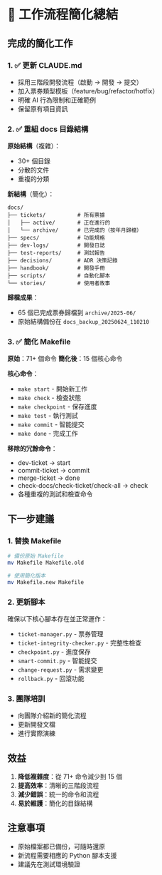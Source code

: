 # 🎯 工作流程簡化總結

## 完成的簡化工作

### 1. ✅ 更新 CLAUDE.md
- 採用三階段開發流程（啟動 → 開發 → 提交）
- 加入票券類型模板（feature/bug/refactor/hotfix）
- 明確 AI 行為限制和正確範例
- 保留原有項目資訊

### 2. ✅ 重組 docs 目錄結構
**原始結構**（複雜）：
- 30+ 個目錄
- 分散的文件
- 重複的分類

**新結構**（簡化）：
```
docs/
├── tickets/          # 所有票據
│   ├── active/       # 正在進行的
│   └── archive/      # 已完成的（按年月歸檔）
├── specs/            # 功能規格
├── dev-logs/         # 開發日誌
├── test-reports/     # 測試報告
├── decisions/        # ADR 決策記錄
├── handbook/         # 開發手冊
├── scripts/          # 自動化腳本
└── stories/          # 使用者故事
```

**歸檔成果**：
- 65 個已完成票券歸檔到 `archive/2025-06/`
- 原始結構備份在 `docs_backup_20250624_110210`

### 3. ✅ 簡化 Makefile
**原始**：71+ 個命令
**簡化後**：15 個核心命令

**核心命令**：
- `make start` - 開始新工作
- `make check` - 檢查狀態
- `make checkpoint` - 保存進度
- `make test` - 執行測試
- `make commit` - 智能提交
- `make done` - 完成工作

**移除的冗餘命令**：
- dev-ticket → start
- commit-ticket → commit
- merge-ticket → done
- check-docs/check-ticket/check-all → check
- 各種重複的測試和檢查命令

## 下一步建議

### 1. 替換 Makefile
```bash
# 備份原始 Makefile
mv Makefile Makefile.old

# 使用簡化版本
mv Makefile.new Makefile
```

### 2. 更新腳本
確保以下核心腳本存在並正常運作：
- `ticket-manager.py` - 票券管理
- `ticket-integrity-checker.py` - 完整性檢查
- `checkpoint.py` - 進度保存
- `smart-commit.py` - 智能提交
- `change-request.py` - 需求變更
- `rollback.py` - 回滾功能

### 3. 團隊培訓
- 向團隊介紹新的簡化流程
- 更新開發文檔
- 進行實際演練

## 效益

1. **降低複雜度**：從 71+ 命令減少到 15 個
2. **提高效率**：清晰的三階段流程
3. **減少錯誤**：統一的命令和流程
4. **易於維護**：簡化的目錄結構

## 注意事項

- 原始檔案都已備份，可隨時還原
- 新流程需要相應的 Python 腳本支援
- 建議先在測試環境驗證